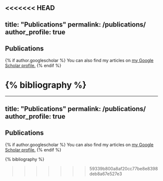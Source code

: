 <<<<<<< HEAD
---
title: "Publications"
permalink: /publications/
author_profile: true
---

## Publications

{% if author.googlescholar %}
  You can also find my articles on <u><a href="{{author.googlescholar}}">my Google Scholar profile</a>.</u>
{% endif %}

{% bibliography %}
=======
---
title: "Publications"
permalink: /publications/
author_profile: true
---

## Publications

{% if author.googlescholar %}
  You can also find my articles on <u><a href="{{author.googlescholar}}">my Google Scholar profile</a>.</u>
{% endif %}

{% bibliography %}
>>>>>>> 59339b800a8af20cc77be8e8398deb8a67e527e3
